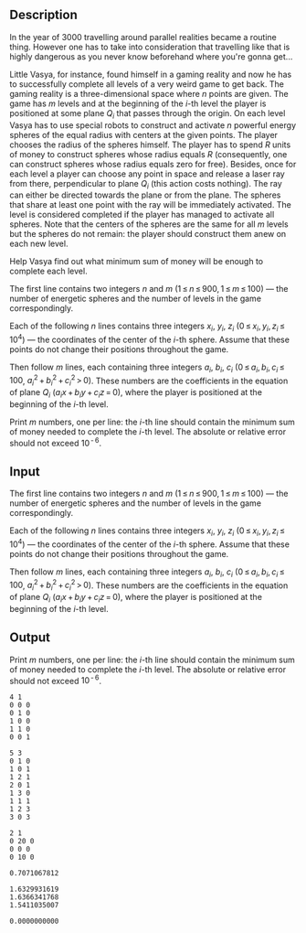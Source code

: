 ## Description

<div><p>In the year of 3000 travelling around parallel realities became a routine thing. However one has to take into consideration that travelling like that is highly dangerous as you never know beforehand where you're gonna get...</p><p>Little Vasya, for instance, found himself in a gaming reality and now he has to successfully complete all levels of a very weird game to get back. The gaming reality is a three-dimensional space where <span class="tex-span"><i>n</i></span> points are given. The game has <span class="tex-span"><i>m</i></span> levels and at the beginning of the <span class="tex-span"><i>i</i></span>-th level the player is positioned at some plane <span class="tex-span"><i>Q</i><sub class="lower-index"><i>i</i></sub></span> that passes through the origin. On each level Vasya has to use special robots to construct and activate <span class="tex-span"><i>n</i></span> powerful energy spheres of the equal radius with centers at the given points. The player chooses the radius of the spheres himself. The player has to spend <span class="tex-span"><i>R</i></span> units of money to construct spheres whose radius equals <span class="tex-span"><i>R</i></span> (consequently, one can construct spheres whose radius equals zero for free). Besides, once for each level a player can choose any point in space and release a laser ray from there, perpendicular to plane <span class="tex-span"><i>Q</i><sub class="lower-index"><i>i</i></sub></span> (this action costs nothing). The ray can either be directed towards the plane or from the plane. The spheres that share at least one point with the ray will be immediately activated. The level is considered completed if the player has managed to activate all spheres. Note that the centers of the spheres are the same for all <span class="tex-span"><i>m</i></span> levels but the spheres do not remain: the player should construct them anew on each new level.</p><p>Help Vasya find out what minimum sum of money will be enough to complete each level.</p></div><div class="input-specification"><p>The first line contains two integers <span class="tex-span"><i>n</i></span> and <span class="tex-span"><i>m</i></span> (<span class="tex-span">1 ≤ <i>n</i> ≤ 900, 1 ≤ <i>m</i> ≤ 100</span>) — the number of energetic spheres and the number of levels in the game correspondingly. </p><p>Each of the following <span class="tex-span"><i>n</i></span> lines contains three integers <span class="tex-span"><i>x</i><sub class="lower-index"><i>i</i></sub></span>, <span class="tex-span"><i>y</i><sub class="lower-index"><i>i</i></sub></span>, <span class="tex-span"><i>z</i><sub class="lower-index"><i>i</i></sub></span> (<span class="tex-span">0 ≤ <i>x</i><sub class="lower-index"><i>i</i></sub>, <i>y</i><sub class="lower-index"><i>i</i></sub>, <i>z</i><sub class="lower-index"><i>i</i></sub> ≤ 10<sup class="upper-index">4</sup></span>) — the coordinates of the center of the <span class="tex-span"><i>i</i></span>-th sphere. Assume that these points do not change their positions throughout the game.</p><p>Then follow <span class="tex-span"><i>m</i></span> lines, each containing three integers <span class="tex-span"><i>a</i><sub class="lower-index"><i>i</i></sub></span>, <span class="tex-span"><i>b</i><sub class="lower-index"><i>i</i></sub></span>, <span class="tex-span"><i>c</i><sub class="lower-index"><i>i</i></sub></span> (<span class="tex-span">0 ≤ <i>a</i><sub class="lower-index"><i>i</i></sub>, <i>b</i><sub class="lower-index"><i>i</i></sub>, <i>c</i><sub class="lower-index"><i>i</i></sub> ≤ 100</span>, <span class="tex-span"><i>a</i><sub class="lower-index"><i>i</i></sub><sup class="upper-index">2</sup> + <i>b</i><sub class="lower-index"><i>i</i></sub><sup class="upper-index">2</sup> + <i>c</i><sub class="lower-index"><i>i</i></sub><sup class="upper-index">2</sup> &gt; 0</span>). These numbers are the coefficients in the equation of plane <span class="tex-span"><i>Q</i><sub class="lower-index"><i>i</i></sub></span> (<span class="tex-span"><i>a</i><sub class="lower-index"><i>i</i></sub><i>x</i> + <i>b</i><sub class="lower-index"><i>i</i></sub><i>y</i> + <i>c</i><sub class="lower-index"><i>i</i></sub><i>z</i> = 0</span>), where the player is positioned at the beginning of the <span class="tex-span"><i>i</i></span>-th level.</p></div><div class="output-specification"><p>Print <span class="tex-span"><i>m</i></span> numbers, one per line: the <span class="tex-span"><i>i</i></span>-th line should contain the minimum sum of money needed to complete the <span class="tex-span"><i>i</i></span>-th level. The absolute or relative error should not exceed <span class="tex-span">10<sup class="upper-index"> - 6</sup></span>.</p></div>

## Input

<p>The first line contains two integers <span class="tex-span"><i>n</i></span> and <span class="tex-span"><i>m</i></span> (<span class="tex-span">1 ≤ <i>n</i> ≤ 900, 1 ≤ <i>m</i> ≤ 100</span>) — the number of energetic spheres and the number of levels in the game correspondingly. </p><p>Each of the following <span class="tex-span"><i>n</i></span> lines contains three integers <span class="tex-span"><i>x</i><sub class="lower-index"><i>i</i></sub></span>, <span class="tex-span"><i>y</i><sub class="lower-index"><i>i</i></sub></span>, <span class="tex-span"><i>z</i><sub class="lower-index"><i>i</i></sub></span> (<span class="tex-span">0 ≤ <i>x</i><sub class="lower-index"><i>i</i></sub>, <i>y</i><sub class="lower-index"><i>i</i></sub>, <i>z</i><sub class="lower-index"><i>i</i></sub> ≤ 10<sup class="upper-index">4</sup></span>) — the coordinates of the center of the <span class="tex-span"><i>i</i></span>-th sphere. Assume that these points do not change their positions throughout the game.</p><p>Then follow <span class="tex-span"><i>m</i></span> lines, each containing three integers <span class="tex-span"><i>a</i><sub class="lower-index"><i>i</i></sub></span>, <span class="tex-span"><i>b</i><sub class="lower-index"><i>i</i></sub></span>, <span class="tex-span"><i>c</i><sub class="lower-index"><i>i</i></sub></span> (<span class="tex-span">0 ≤ <i>a</i><sub class="lower-index"><i>i</i></sub>, <i>b</i><sub class="lower-index"><i>i</i></sub>, <i>c</i><sub class="lower-index"><i>i</i></sub> ≤ 100</span>, <span class="tex-span"><i>a</i><sub class="lower-index"><i>i</i></sub><sup class="upper-index">2</sup> + <i>b</i><sub class="lower-index"><i>i</i></sub><sup class="upper-index">2</sup> + <i>c</i><sub class="lower-index"><i>i</i></sub><sup class="upper-index">2</sup> &gt; 0</span>). These numbers are the coefficients in the equation of plane <span class="tex-span"><i>Q</i><sub class="lower-index"><i>i</i></sub></span> (<span class="tex-span"><i>a</i><sub class="lower-index"><i>i</i></sub><i>x</i> + <i>b</i><sub class="lower-index"><i>i</i></sub><i>y</i> + <i>c</i><sub class="lower-index"><i>i</i></sub><i>z</i> = 0</span>), where the player is positioned at the beginning of the <span class="tex-span"><i>i</i></span>-th level.</p>

## Output

<p>Print <span class="tex-span"><i>m</i></span> numbers, one per line: the <span class="tex-span"><i>i</i></span>-th line should contain the minimum sum of money needed to complete the <span class="tex-span"><i>i</i></span>-th level. The absolute or relative error should not exceed <span class="tex-span">10<sup class="upper-index"> - 6</sup></span>.</p>





```input1
4 1
0 0 0
0 1 0
1 0 0
1 1 0
0 0 1

```




```input2
5 3
0 1 0
1 0 1
1 2 1
2 0 1
1 3 0
1 1 1
1 2 3
3 0 3

```




```input3
2 1
0 20 0
0 0 0
0 10 0

```




```output1
0.7071067812

```




```output2
1.6329931619
1.6366341768
1.5411035007

```




```output3
0.0000000000

```


